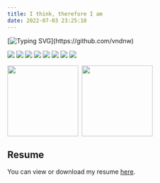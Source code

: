 ```yaml
---
title: I think, therefore I am
date: 2022-07-03 23:25:10
---
```


<style>
    a{
        display: inline-block;
    }
</style>

<!-- # Hi there, I'm [Tack Chen!](https://shiyix.cn) 👋  -->

[![Typing SVG](https://readme-typing-svg.herokuapp.com/?duration=4000&lines=Hi+there%2C+I%27m+Duyi%EF%BC%81;console.log(%22Hello+World!%22);Stay+Hungry,+Stay+Foolish.)](https://github.com/vndnw) 

[![](https://img.shields.io/badge/TS-cnchar-1E90FF)](https://shiyix.cn/cnchar) [![](https://img.shields.io/badge/JS-DisableDevtool-ef5b9c)](https://www.github.com/theajack/disable-devtool) [![](https://img.shields.io/badge/TS-tcEvent-d2813f)](https://www.github.com/theajack/tc-event) [![](https://img.shields.io/badge/ICON-EasyIcon-97FFFF)](https://shiyix.cn/easy-icon) [![](https://img.shields.io/badge/CLI-EBuild-44BB44)](https://www.github.com/theajack/ebuild-cli) [![](https://img.shields.io/badge/JS-Jetee-FF6A6A)](https://shiyix.cn/jetee) [![](https://img.shields.io/badge/TS-purev-214467)](https://www.github.com/theajack/pure-v) [![](https://visitor-badge.glitch.me/badge?page_id=tackchen_2022)](https://shiyix.cn)


<a href="https://github.com/theajack?tab=repositories">
    <img align="center" height="160" src="https://github-readme-stats.vercel.app/api?username=theajack&count_private=true&show_icons=true&layout=compact&custom_title=My GitHub Stats:&title_color=ffffff&icon_color=79ff97&text_color=aaaaaa&bg_color=0e1116&border_color=888888"/>
</a>&nbsp;

<a href="https://github.com/theajack">
    <img align="center" height="160" src="https://github-readme-stats.vercel.app/api/top-langs/?username=theajack&hide=html&layout=compact&title_color=ffffff&icon_color=79ff97&text_color=aaaaaa&bg_color=0e1116&border_color=888888"/>
</a>

## Resume

You can view or download my resume [here](/resume.pdf).

<!--
----

<a href="https://github.com/theajack/cnchar">
    <img height="150" width="428" src="https://github-readme-stats.vercel.app/api/pin/?username=theajack&repo=cnchar&title_color=ffffff&icon_color=79ff97&text_color=aaaaaa&bg_color=0e1116&border_color=888888"/>
</a>&nbsp;

<a href="https://github.com/theajack/github-readme-stats">
    <img height="150" width="428" src="https://github-readme-stats.vercel.app/api/pin/?username=theajack&repo=disable-devtool&title_color=ffffff&icon_color=79ff97&text_color=aaaaaa&bg_color=0e1116&border_color=888888"/>
</a>

<a href="https://github.com/theajack/github-readme-stats">
    <img height="150" width="428" src="https://github-readme-stats.vercel.app/api/pin/?username=theajack&repo=jsbox&title_color=ffffff&icon_color=79ff97&text_color=aaaaaa&bg_color=0e1116&border_color=888888"/>
</a>&nbsp;

<a href="https://github.com/theajack/github-readme-stats">
    <img height="150" width="428" src="https://github-readme-stats.vercel.app/api/pin/?username=theajack&repo=dingdong-node&title_color=ffffff&icon_color=79ff97&text_color=aaaaaa&bg_color=0e1116&border_color=888888"/>
</a>

<a href="https://github.com/theajack/github-readme-stats">
    <img height="150" width="428" src="https://github-readme-stats.vercel.app/api/pin/?username=theajack&repo=mp-mixin&title_color=ffffff&icon_color=79ff97&text_color=aaaaaa&bg_color=0e1116&border_color=888888"/>
</a>

<a href="https://github.com/theajack/github-readme-stats">
    <img height="150" width="428" src="https://github-readme-stats.vercel.app/api/pin/?username=theajack&repo=type&title_color=ffffff&icon_color=79ff97&text_color=aaaaaa&bg_color=0e1116&border_color=888888"/>
</a>

[![trophy](https://github-profile-trophy.vercel.app/?username=sun0225SUN)](https://github.com/ryo-ma/github-profile-trophy)

[![GitHub Streak](https://github-readme-streak-stats.herokuapp.com/?user=sun0225SUN)](https://git.io/streak-stats)

[![Sunshine's GitHub Activity Graph](https://activity-graph.herokuapp.com/graph?username=theajack&theme=xcode)](https://github.com/theajack)

-->



